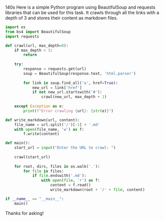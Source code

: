 140s
Here is a simple Python program using BeautifulSoup and requests libraries that can be used for this task. It crawls through all the links with a depth of 3 and stores their content as markdown files.

```python
import os
from bs4 import BeautifulSoup
import requests

def crawl(url, max_depth=0):
    if max_depth > 3:
        return
    
    try:
        response = requests.get(url)
        soup = BeautifulSoup(response.text, 'html.parser')
        
        for link in soup.find_all('a', href=True):
            new_url = link['href']
            if not new_url.startswith('#'):
                crawl(new_url, max_depth + 1)
                
    except Exception as e:
        print(f"Error crawling {url}: {str(e)}")

def write_markdown(url, content):
    file_name = url.split('/')[-1] + '.md'
    with open(file_name, 'w') as f:
        f.write(content)

def main():
    start_url = input("Enter the URL to crawl: ")
    
    crawl(start_url)
    
    for root, dirs, files in os.walk('.'):
        for file in files:
            if file.endswith('.md'):
                with open(file, 'r') as f:
                    content = f.read()
                    write_markdown(root + '/' + file, content)

if __name__ == "__main__":
    main()
```

Thanks for asking!
